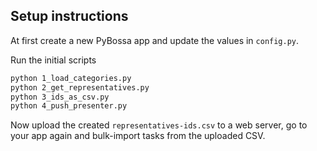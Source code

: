 ## Setup instructions

At first create a new PyBossa app and update the values in ``config.py``.

Run the initial scripts

```bash
python 1_load_categories.py
python 2_get_representatives.py
python 3_ids_as_csv.py
python 4_push_presenter.py
```

Now upload the created ``representatives-ids.csv`` to a web server, go to your app again and bulk-import tasks from the uploaded CSV.

